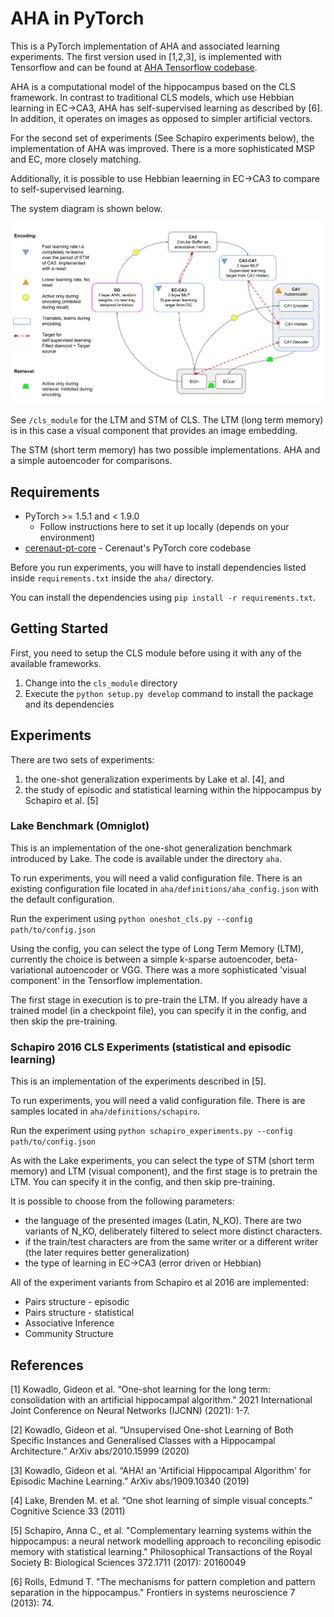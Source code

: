 # AHA in PyTorch

This is a PyTorch implementation of AHA and associated learning experiments.
The first version used in [1,2,3], is implemented with Tensorflow and can be found at [AHA Tensorflow codebase](https://github.com/Cerenaut/aha).

AHA is a computational model of the hippocampus based on the CLS framework. 
In contrast to traditional CLS models, which use Hebbian learning in EC->CA3, AHA has self-supervised learning as described by [6]. In addition, it operates on images as opposed to simpler artificial vectors.

For the second set of experiments (See Schapiro experiments below), the implementation of AHA was improved. There is a more sophisticated MSP and EC, more closely matching. 

Additionally, it is possible to use Hebbian leaerning in EC->CA3 to compare to self-supervised learning.

 The system diagram is shown below.

![System diagram](AHA_system_diagram.png "AHA system diagram")

See `/cls_module` for the LTM and STM of CLS. The LTM (long term memory) is in this case a visual component that provides an image embedding.

The STM (short term memory) has two possible implementations. AHA and a simple autoencoder for comparisons.


## Requirements

- PyTorch >= 1.5.1 and < 1.9.0
  - Follow instructions here to set it up locally (depends on your environment)
- [cerenaut-pt-core](https://github.com/Cerenaut/cerenaut-pt-core) - Cerenaut's PyTorch core codebase

Before you run experiments, you will have to install dependencies listed inside `requirements.txt` inside the `aha/` directory.

You can install the dependencies using `pip install -r requirements.txt`.

## Getting Started

First, you need to setup the CLS module before using it with any of the available frameworks.

1. Change into the `cls_module` directory
2. Execute the `python setup.py develop` command to install the package and its dependencies

## Experiments

There are two sets of experiments:

1. the one-shot generalization experiments by Lake et al. [4], and
2. the study of episodic and statistical learning within the hippocampus by Schapiro et al. [5]

### Lake Benchmark (Omniglot)

This is an implementation of the one-shot generalization benchmark introduced by Lake. The code is available under the directory `aha`.

To run experiments, you will need a valid configuration file. There is an existing configuration file located in `aha/definitions/aha_config.json` with the default configuration.

Run the experiment using `python oneshot_cls.py --config path/to/config.json`

Using the config, you can select the type of Long Term Memory (LTM), currently the choice is between a simple k-sparse autoencoder, beta-variational autoencoder or VGG.
There was a more sophisticated 'visual component' in the Tensorflow implementation.

The first stage in execution is to pre-train the LTM.
If you already have a trained model (in a checkpoint file), you can specify it in the config, and then skip the pre-training.

### Schapiro 2016 CLS Experiments (statistical and episodic learning)

This is an implementation of the experiments described in [5].

To run experiments, you will need a valid configuration file. There is are samples located in `aha/definitions/schapiro`.

Run the experiment using `python schapiro_experiments.py --config path/to/config.json`

As with the Lake experiments, you can select the type of STM (short term memory) and LTM (visual component), and the first stage is to pretrain the LTM. You can specify it in the config, and then skip pre-training.

It is possible to choose from the following parameters:
- the language of the presented images (Latin, N_KO). There are two variants of N_KO, deliberately filtered to select more distinct characters.
- if the train/test characters are from the same writer or a different writer (the later requires better generalization)
- the type of learning in EC->CA3 (error driven or Hebbian)


All of the experiment variants from Schapiro et al 2016 are implemented:

- Pairs structure - episodic
- Pairs structure - statistical
- Associative Inference
- Community Structure

## References

[1] Kowadlo, Gideon et al. “One-shot learning for the long term: consolidation with an artificial hippocampal algorithm.” 2021 International Joint Conference on Neural Networks (IJCNN) (2021): 1-7.

[2] Kowadlo, Gideon et al. “Unsupervised One-shot Learning of Both Specific Instances and Generalised Classes with a Hippocampal Architecture.” ArXiv abs/2010.15999 (2020)

[3] Kowadlo, Gideon et al. “AHA! an 'Artificial Hippocampal Algorithm' for Episodic Machine Learning.” ArXiv abs/1909.10340 (2019)

[4] Lake, Brenden M. et al. “One shot learning of simple visual concepts.” Cognitive Science 33 (2011)

[5] Schapiro, Anna C., et al. "Complementary learning systems within the hippocampus: a neural network modelling approach to reconciling episodic memory with statistical learning." Philosophical Transactions of the Royal Society B: Biological Sciences 372.1711 (2017): 20160049

[6] Rolls, Edmund T. "The mechanisms for pattern completion and pattern separation in the hippocampus." Frontiers in systems neuroscience 7 (2013): 74.
